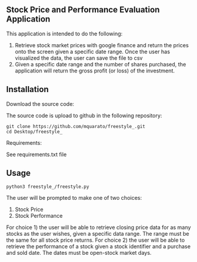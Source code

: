 ## Stock Price and Performance Evaluation Application

This application is intended to do the following:

1) Retrieve stock market prices with google finance and return the prices onto the screen given a specific date range.  Once the user has visualized the data, the user can save the file to csv
2) Given a specific date range and the number of shares purchased, the application will return the gross profit (or loss) of the investment.

## Installation

Download the source code:

The source code is upload to github in the following repository:

```shell
git clone https://github.com/mquarato/freestyle_.git
cd Desktop/freestyle_
```
Requirements:

See requirements.txt file

## Usage

```shell
python3 freestyle_/freestyle.py
```
The user will be prompted to make one of two choices:

1) Stock Price
2) Stock Performance

For choice 1) the user will be able to retrieve closing price data for as many stocks as the user wishes, given a specific data range.  The range must be the same for all stock price returns.
For choice 2) the user will be able to retrieve the performance of a stock given a stock identifier and a purchase and sold date.  The dates must be open-stock market days.
